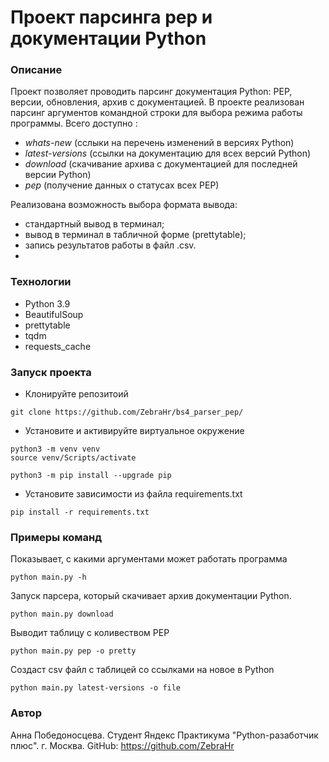 # Проект парсинга pep и документации Python

### Описание
Проект позволяет проводить парсинг документация Python: PEP, версии, обновления, архив с документацией.
В проекте реализован парсинг аргументов командной строки для выбора режима работы программы. Всего доступно :
- *whats-new* (сслыки на перечень изменений в версиях Python)
- *latest-versions* (ссылки на документацию для всех версий Python)
- *download* (скачивание архива с документацией для последней версии Python)
- *pep* (получение данных о статусах всех PEP)

Реализована возможность выбора формата вывода:
- стандартный вывод в терминал;
- вывод в терминал в табличной форме (prettytable);
- запись результатов работы в файл .csv.
- 
### Технологии
- Python 3.9
- BeautifulSoup
- prettytable
- tqdm
- requests_cache

### Запуск проекта
- Клонируйте репозитоий
```
git clone https://github.com/ZebraHr/bs4_parser_pep/
```
- Установите и активируйте виртуальное окружение
```
python3 -m venv venv
source venv/Scripts/activate
```
```
python3 -m pip install --upgrade pip
```
- Установите зависимости из файла requirements.txt
```
pip install -r requirements.txt
``` 

### Примеры команд
Показывает, с какими аргументами может работать программа
```
python main.py -h
```

Запуск парсера, который скачивает архив документации Python.
```
python main.py download
```

Выводит таблицу с коливеством PEP
```
python main.py pep -o pretty
```
Создаст csv файл с таблицей со ссылками на новое в Python
```
python main.py latest-versions -o file
```

### Автор
Анна Победоносцева.
Студент Яндекс Практикума "Python-разаботчик плюс".
г. Москва.
GitHub: https://github.com/ZebraHr

